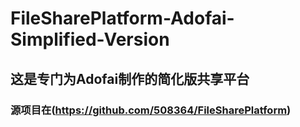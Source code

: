 # FileSharePlatform-Adofai-Simplified-Version

## 这是专门为Adofai制作的简化版共享平台

### 源项目在(https://github.com/508364/FileSharePlatform)


